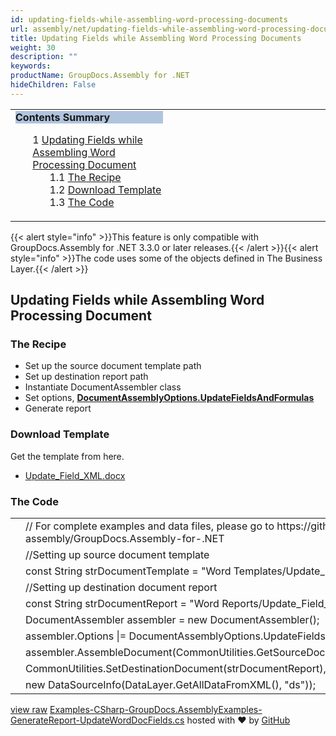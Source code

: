 ```yaml
---
id: updating-fields-while-assembling-word-processing-documents
url: assembly/net/updating-fields-while-assembling-word-processing-documents
title: Updating Fields while Assembling Word Processing Documents
weight: 30
description: ""
keywords: 
productName: GroupDocs.Assembly for .NET
hideChildren: False
---
```

<table class="sectionMacro" border="0" cellpadding="5" cellspacing="0" width="100%"><tbody><tr><td valign="top" width="50%"><div class="panel" style="border-top-width: 1px; border-right-width: 1px; border-bottom-width: 1px; border-left-width: 1px;"><div class="panelHeader" style="border-bottom-width: 1px; background-color: rgb(176, 196, 222);"><b>Contents Summary</b></div><div class="panelContent"><style type="text/css">div.rbtoc1590388625533 { padding-top: 0px; padding-right: 0px; padding-bottom: 0px; padding-left: 0px; }div.rbtoc1590388625533 ul { list-style-type: none; list-style-image: none; margin-left: 0px; }div.rbtoc1590388625533 li { margin-left: 0px; padding-left: 0px; }</style><div class="toc rbtoc1590388625533"><ul class="toc-indentation"><li><span class="TOCOutline">1</span> <a href="#UpdatingFieldswhileAssemblingWordProcessingDocuments-UpdatingFieldswhileAssemblingWordProcessingDocument">Updating Fields while Assembling Word Processing Document</a><ul class="toc-indentation"><li><span class="TOCOutline">1.1</span> <a href="#UpdatingFieldswhileAssemblingWordProcessingDocuments-TheRecipe">The Recipe</a></li><li><span class="TOCOutline">1.2</span> <a href="#UpdatingFieldswhileAssemblingWordProcessingDocuments-DownloadTemplate">Download Template</a></li><li><span class="TOCOutline">1.3</span> <a href="#UpdatingFieldswhileAssemblingWordProcessingDocuments-TheCode">The Code</a></li></ul></li></ul></div></div></div></td><td valign="top" width="15%">&nbsp;</td><td valign="top" width="35%">&nbsp;</td></tr></tbody></table>

{{< alert style="info" >}}This feature is only compatible with GroupDocs.Assembly for .NET 3.3.0 or later releases.{{< /alert >}}{{< alert style="info" >}}The code uses some of the objects defined in The Business Layer.{{< /alert >}}

## Updating Fields while Assembling Word Processing Document

### The Recipe

*   Set up the source document template path
*   Set up destination report path
*   Instantiate DocumentAssembler class
*   Set options, **[DocumentAssemblyOptions.UpdateFieldsAndFormulas](https://apireference.groupdocs.com/net/assembly/groupdocs.assembly/documentassemblyoptions)**
*   Generate report

### Download Template

Get the template from here.

*   [Update\_Field\_XML.docx](https://github.com/groupdocs-assembly/GroupDocs.Assembly-for-.NET/blob/master/Examples/Data/Source/Word%20Templates/Update_Field_XML.docx?raw=true)

### The Code

<table class="highlight tab-size js-file-line-container" data-tab-size="8" data-paste-markdown-skip=""><tbody><tr><td id="file-examples-csharp-groupdocs-assemblyexamples-generatereport-updateworddocfields-cs-L1" class="blob-num js-line-number" data-line-number="1"></td><td id="file-examples-csharp-groupdocs-assemblyexamples-generatereport-updateworddocfields-cs-LC1" class="blob-code blob-code-inner js-file-line"><span class="pl-c"><span class="pl-c">//</span> For complete examples and data files, please go to https://github.com/groupdocs-assembly/GroupDocs.Assembly-for-.NET</span></td></tr><tr><td id="file-examples-csharp-groupdocs-assemblyexamples-generatereport-updateworddocfields-cs-L2" class="blob-num js-line-number" data-line-number="2"></td><td id="file-examples-csharp-groupdocs-assemblyexamples-generatereport-updateworddocfields-cs-LC2" class="blob-code blob-code-inner js-file-line"><span class="pl-c"><span class="pl-c">//</span>Setting up source document template</span></td></tr><tr><td id="file-examples-csharp-groupdocs-assemblyexamples-generatereport-updateworddocfields-cs-L3" class="blob-num js-line-number" data-line-number="3"></td><td id="file-examples-csharp-groupdocs-assemblyexamples-generatereport-updateworddocfields-cs-LC3" class="blob-code blob-code-inner js-file-line"><span class="pl-k">const</span> <span class="pl-en">String</span> <span class="pl-smi">strDocumentTemplate</span> <span class="pl-k">=</span> <span class="pl-s"><span class="pl-pds">"</span>Word Templates/Update_Field_XML.docx<span class="pl-pds">"</span></span>;</td></tr><tr><td id="file-examples-csharp-groupdocs-assemblyexamples-generatereport-updateworddocfields-cs-L4" class="blob-num js-line-number" data-line-number="4"></td><td id="file-examples-csharp-groupdocs-assemblyexamples-generatereport-updateworddocfields-cs-LC4" class="blob-code blob-code-inner js-file-line"><span class="pl-c"><span class="pl-c">//</span>Setting up destination document report</span></td></tr><tr><td id="file-examples-csharp-groupdocs-assemblyexamples-generatereport-updateworddocfields-cs-L5" class="blob-num js-line-number" data-line-number="5"></td><td id="file-examples-csharp-groupdocs-assemblyexamples-generatereport-updateworddocfields-cs-LC5" class="blob-code blob-code-inner js-file-line"><span class="pl-k">const</span> <span class="pl-en">String</span> <span class="pl-smi">strDocumentReport</span> <span class="pl-k">=</span> <span class="pl-s"><span class="pl-pds">"</span>Word Reports/Update_Field_XML Report.docx<span class="pl-pds">"</span></span>;</td></tr><tr><td id="file-examples-csharp-groupdocs-assemblyexamples-generatereport-updateworddocfields-cs-L6" class="blob-num js-line-number" data-line-number="6"></td><td id="file-examples-csharp-groupdocs-assemblyexamples-generatereport-updateworddocfields-cs-LC6" class="blob-code blob-code-inner js-file-line"><span class="pl-en">DocumentAssembler</span> <span class="pl-smi">assembler</span> <span class="pl-k">=</span> <span class="pl-k">new</span> <span class="pl-en">DocumentAssembler</span>();</td></tr><tr><td id="file-examples-csharp-groupdocs-assemblyexamples-generatereport-updateworddocfields-cs-L7" class="blob-num js-line-number" data-line-number="7"></td><td id="file-examples-csharp-groupdocs-assemblyexamples-generatereport-updateworddocfields-cs-LC7" class="blob-code blob-code-inner js-file-line"><span class="pl-smi">assembler</span>.<span class="pl-smi">Options</span> <span class="pl-k">|=</span> <span class="pl-smi">DocumentAssemblyOptions</span>.<span class="pl-smi">UpdateFieldsAndFormulas</span>;</td></tr><tr><td id="file-examples-csharp-groupdocs-assemblyexamples-generatereport-updateworddocfields-cs-L8" class="blob-num js-line-number" data-line-number="8"></td><td id="file-examples-csharp-groupdocs-assemblyexamples-generatereport-updateworddocfields-cs-LC8" class="blob-code blob-code-inner js-file-line"><span class="pl-smi">assembler</span>.<span class="pl-en">AssembleDocument</span>(<span class="pl-smi">CommonUtilities</span>.<span class="pl-en">GetSourceDocument</span>(<span class="pl-smi">strDocumentTemplate</span>),</td></tr><tr><td id="file-examples-csharp-groupdocs-assemblyexamples-generatereport-updateworddocfields-cs-L9" class="blob-num js-line-number" data-line-number="9"></td><td id="file-examples-csharp-groupdocs-assemblyexamples-generatereport-updateworddocfields-cs-LC9" class="blob-code blob-code-inner js-file-line"><span class="pl-smi">CommonUtilities</span>.<span class="pl-en">SetDestinationDocument</span>(<span class="pl-smi">strDocumentReport</span>),</td></tr><tr><td id="file-examples-csharp-groupdocs-assemblyexamples-generatereport-updateworddocfields-cs-L10" class="blob-num js-line-number" data-line-number="10"></td><td id="file-examples-csharp-groupdocs-assemblyexamples-generatereport-updateworddocfields-cs-LC10" class="blob-code blob-code-inner js-file-line"><span class="pl-k">new</span> <span class="pl-en">DataSourceInfo</span>(<span class="pl-smi">DataLayer</span>.<span class="pl-en">GetAllDataFromXML</span>(), <span class="pl-s"><span class="pl-pds">"</span>ds<span class="pl-pds">"</span></span>));</td></tr></tbody></table>

[view raw](https://gist.github.com/GroupDocsGists/d9af36df97a2bf7f50d0fb63c9ec34c6/raw/541c58fbbbcc645ee45ddcc523d8dc02ad3d5182/Examples-CSharp-GroupDocs.AssemblyExamples-GenerateReport-UpdateWordDocFields.cs) [Examples-CSharp-GroupDocs.AssemblyExamples-GenerateReport-UpdateWordDocFields.cs](https://gist.github.com/GroupDocsGists/d9af36df97a2bf7f50d0fb63c9ec34c6#file-examples-csharp-groupdocs-assemblyexamples-generatereport-updateworddocfields-cs) hosted with ❤ by [GitHub](https://github.com)
